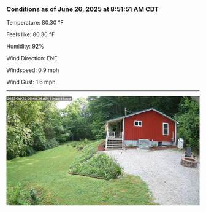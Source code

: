 ### Conditions as of June 26, 2025 at 8:51:51 AM CDT 

Temperature: 80.30 &deg;F

Feels like: 80.30 &deg;F

Humidity: 92%

Wind Direction: ENE

Windspeed: 0.9 mph

Wind Gust: 1.6 mph

---

<img src="./images/latest.jpeg"/>

